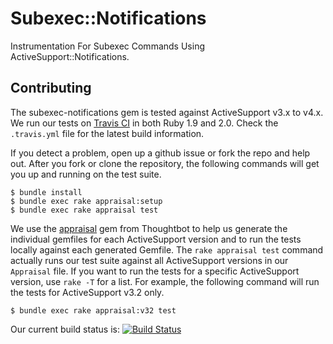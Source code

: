 
# Subexec::Notifications

Instrumentation For Subexec Commands Using ActiveSupport::Notifications.


## Contributing

The subexec-notifications gem is tested against ActiveSupport v3.x to v4.x. We run our tests on [Travis CI](http://travis-ci.org/customink/subexec-notifications) in both Ruby 1.9 and 2.0. Check the `.travis.yml` file for the latest build information. 

If you detect a problem, open up a github issue or fork the repo and help out. After you fork or clone the repository, the following commands will get you up and running on the test suite. 

```shell
$ bundle install
$ bundle exec rake appraisal:setup
$ bundle exec rake appraisal test
```

We use the [appraisal](https://github.com/thoughtbot/appraisal) gem from Thoughtbot to help us generate the individual gemfiles for each ActiveSupport version and to run the tests locally against each generated Gemfile. The `rake appraisal test` command actually runs our test suite against all ActiveSupport versions in our `Appraisal` file. If you want to run the tests for a specific ActiveSupport version, use `rake -T` for a list. For example, the following command will run the tests for ActiveSupport v3.2 only.

```shell
$ bundle exec rake appraisal:v32 test
```

Our current build status is:
[![Build Status](https://secure.travis-ci.org/customink/subexec-notifications.png)](http://travis-ci.org/customink/subexec-notifications)

